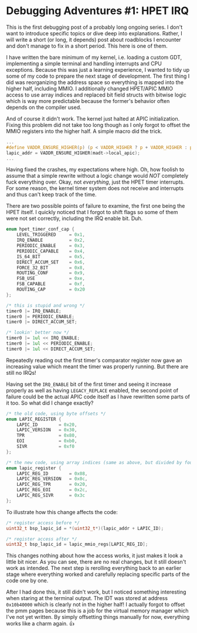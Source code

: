 # Debugging Adventures #1: HPET IRQ

This is the first debugging post of a probably long ongoing series. I don't want
to introduce specific topics or dive deep into explanations. Rather, I will write
a short (or long, it depends) post about roadblocks I encounter and don't manage
to fix in a short period. This here is one of them.

I have written the bare minimum of my kernel, i.e. loading a custom GDT, implementing
a simple terminal and handling interrupts and CPU exceptions. Because this was just
a learning experience, I wanted to tidy up some of my code to prepare the next stage
of development. The first thing I did was reorganizing the address space so everything
is mapped into the higher half, including MMIO. I additionally changed HPET/APIC
MMIO access to use array indices and replaced bit field structs with bitwise logic
which is way more predictable because the former's behavior often depends on the
compiler used.

And of course it didn't work. The kernel just halted at APIC initialization. Fixing
this problem did not take too long though as I only forgot to offset the MMIO registers
into the higher half. A simple macro did the trick.

```C
...
#define VADDR_ENSURE_HIGHER(p) (p < VADDR_HIGHER ? p + VADDR_HIGHER : p)
lapic_addr = VADDR_ENSURE_HIGHER(madt->local_apic);
...
```

Having fixed the crashes, my expectations where high. Oh, how foolish to assume that
a simple rewrite without a logic change would *NOT* completely fuck everything over.
Okay, not *everything*, just the HPET timer interrupts. For some reason, the kernel
timer system does not receive and interrupts and thus can't keep track of the time.

There are two possible points of failure to examine, the first one being the HPET
itself. I quickly noticed that I forgot to shift flags so some of them were not set
correctly, including the IRQ enable bit. Duh.

```C
enum hpet_timer_conf_cap {
    LEVEL_TRIGGERED     = 0x1,
    IRQ_ENABLE          = 0x2,
    PERIODIC_ENABLE     = 0x3,
    PERIODIC_CAPABLE    = 0x4,
    IS_64_BIT           = 0x5,
    DIRECT_ACCUM_SET    = 0x6,
    FORCE_32_BIT        = 0x8,
    ROUTING_CONF        = 0x9,
    FSB_USE             = 0xe,
    FSB_CAPABLE         = 0xf,
    ROUTING_CAP         = 0x20
};

/* this is stupid and wrong */
timer0 |= IRQ_ENABLE;
timer0 |= PERIODIC_ENABLE;
timer0 |= DIRECT_ACCUM_SET;

/* lookin' better now */
timer0 |= 1ul << IRQ_ENABLE;
timer0 |= 1ul << PERIODIC_ENABLE;
timer0 |= 1ul << DIRECT_ACCUM_SET;
```

Repeatedly reading out the first timer's comparator register now gave an increasing
value which meant the timer was properly running. But there are still no IRQs!

Having set the `IRQ_ENABLE` bit of the first timer and seeing it increase properly
as well as having `LEGACY_REPLACE` enabled, the second point of failure could be
the actual APIC code itself as I have rewritten some parts of it too. So what did I
change exactly?

```C
/* the old code, using byte offsets */
enum LAPIC_REGISTER {
    LAPIC_ID        = 0x20,
    LAPIC_VERSION   = 0x30,
    TPR             = 0x80,
    EOI             = 0xb0,
    SIVR            = 0xf0
};

/* the new code, using array indices (same as above, but divided by four)*/
enum lapic_register {
    LAPIC_REG_ID        = 0x08,
    LAPIC_REG_VERSION   = 0x0c,
    LAPIC_REG_TPR       = 0x20,
    LAPIC_REG_EOI       = 0x2c,
    LAPIC_REG_SIVR      = 0x3c
};
```

To illustrate how this change affects the code:
```C
/* register access before */
uint32_t bsp_lapic_id = *(uint32_t*)(lapic_addr + LAPIC_ID);

/* register access after */
uint32_t bsp_lapic_id = lapic_mmio_regs[LAPIC_REG_ID];
```

This changes nothing about how the access works, it just makes it look a little
bit nicer. As you can see, there are no real changes, but it still doesn't work
as intended. The next step is rerolling everything back to an earlier stage where
everything worked and carefully replacing specific parts of the code one by one.

After I had done this, it still didn't work, but I noticed something interesting
when staring at the terminal output. The IDT was stored at address `0x10b40000` which
is clearly not in the higher half! I actually forgot to offset the pmm pages because
this is a job for the virtual memory manager which I've not yet written. By
simply offsetting things manually for now, everything works like a charm again.  👍
